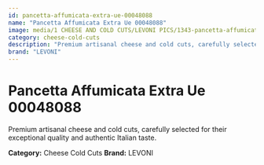 ```yaml
---
id: pancetta-affumicata-extra-ue-00048088
name: "Pancetta Affumicata Extra Ue 00048088"
image: media/1 CHEESE AND COLD CUTS/LEVONI PICS/1343-pancetta-affumicata-extra-ue-00048088.jpg
category: cheese-cold-cuts
description: "Premium artisanal cheese and cold cuts, carefully selected for their exceptional quality and authentic Italian taste."
brand: "LEVONI"
---
```


# Pancetta Affumicata Extra Ue 00048088

Premium artisanal cheese and cold cuts, carefully selected for their exceptional quality and authentic Italian taste.

**Category:** Cheese Cold Cuts
**Brand:** LEVONI
